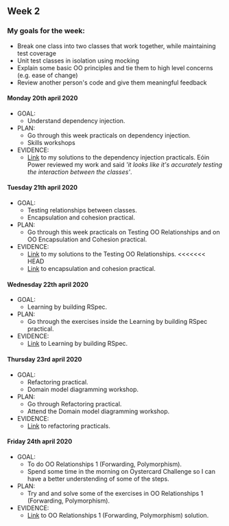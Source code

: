 ## Week 2

### My goals for the week:

* Break one class into two classes that work together, while maintaining test coverage
* Unit test classes in isolation using mocking
* Explain some basic OO principles and tie them to high level concerns (e.g. ease of change)
* Review another person's code and give them meaningful feedback


#### Monday 20th april 2020

* GOAL: 
   * Understand dependency injection.
* PLAN:
   * Go through this week practicals on dependency injection.
   * Skills workshops
* EVIDENCE:
   * [Link](https://github.com/mbrad26/tdd-practicals/tree/master/week_2_practicals) to my solutions to the  dependency injection practicals. Eóin Power reviewed my work and said *'it looks like it's accurately testing the interaction between the classes'*.


#### Tuesday 21th april 2020

* GOAL: 
   * Testing relationships between classes.
   * Encapsulation and cohesion practical.
* PLAN:
   * Go through this week practicals on Testing OO Relationships and on OO Encapsulation and Cohesion practical.
* EVIDENCE:
   * [Link](https://github.com/mbrad26/tdd-practicals/tree/master/testing-relationships-between-classes) to my solutions to the Testing OO Relationships.
<<<<<<< HEAD
   * [Link](https://github.com/mbrad26/tdd-practicals/tree/master/secret-diary) to encapsulation and cohesion practical.


#### Wednesday 22th april 2020

* GOAL: 
   * Learning by building RSpec.
* PLAN:
   * Go through the exercises inside the Learning by building RSpec practical.
* EVIDENCE:
   * [Link](https://github.com/mbrad26/tdd-practicals/tree/master/learning-by-building-rspec) to Learning by building RSpec.

#### Thursday 23rd april 2020

* GOAL: 
   * Refactoring practical.
   * Domain model diagramming workshop.
* PLAN:
   * Go through Refactoring practical.
   * Attend the Domain model diagramming workshop.
* EVIDENCE:
   * [Link](https://github.com/mbrad26/tdd-practicals/tree/master/refactoring_exercises) to refactoring practicals.

#### Friday 24th april 2020

* GOAL: 
   * To do OO Relationships 1 (Forwarding, Polymorphism).
   * Spend some time in the morning on Oystercard Challenge so I can have a better understending of some of the steps.
* PLAN:
   * Try and and solve some of the exercises in OO Relationships 1 (Forwarding, Polymorphism).
* EVIDENCE:
   * [Link](https://github.com/mbrad26/tdd-practicals/blob/master/forwarding-polymorphism/forwarding.rb) to OO Relationships 1 (Forwarding, Polymorphism) solution.


